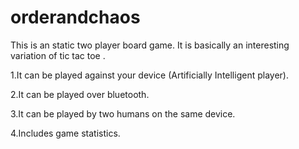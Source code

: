 orderandchaos
=============

This is an static two player board game. It is basically an interesting variation of tic tac toe .

1.It can be played against your device  (Artificially Intelligent player).

2.It can be played over bluetooth. 

3.It can be played by two humans on the same device.

4.Includes game statistics.

